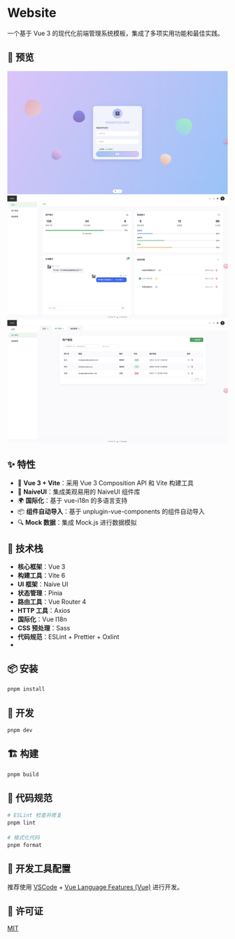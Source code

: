 # Website

一个基于 Vue 3 的现代化前端管理系统模板，集成了多项实用功能和最佳实践。

## 📸 预览

![预览图1](public/img1.jpg) ![预览图2](public/img2.jpg) ![预览图3](public/img3.jpg)

## ✨ 特性

- 🎯 **Vue 3 + Vite**：采用 Vue 3 Composition API 和 Vite 构建工具
- 🎨 **NaiveUI**：集成美观易用的 NaiveUI 组件库
- 🌍 **国际化**：基于 vue-i18n 的多语言支持 <!-- - 🎭 **主题配置**：灵活的主题配置功能 -->
- 📦 **组件自动导入**：基于 unplugin-vue-components 的组件自动导入 <!-- - 📱 **响应式设计**：适配不同尺寸屏幕 -->
  <!-- - 🔐 **权限管理**：完善的权限控制系统 -->
- 🔍 **Mock 数据**：集成 Mock.js 进行数据模拟 <!-- - 🧪 **测试工具**：集成 Vitest 单元测试和 Playwright E2E 测试 -->

## 🚀 技术栈

- **核心框架**：Vue 3
- **构建工具**：Vite 6
- **UI 框架**：Naive UI
- **状态管理**：Pinia
- **路由工具**：Vue Router 4
- **HTTP 工具**：Axios
- **国际化**：Vue I18n
- **CSS 预处理**：Sass
- **代码规范**：ESLint + Prettier + Oxlint <!-- - **单元测试**：Vitest --> <!-- - **E2E测试**：Playwright -->
-

## 📦 安装

```bash
pnpm install
```

## 🔧 开发

```bash
pnpm dev
```

## 🏗️ 构建

```bash
pnpm build
```

<!-- ## 🧪 测试

### 单元测试

```bash
pnpm test:unit
```

### E2E 测试

```bash
# 首次运行需要安装浏览器
npx playwright install

# 运行所有测试
pnpm test:e2e

# 仅在 Chromium 中运行测试
pnpm test:e2e --project=chromium

# 运行指定测试文件
pnpm test:e2e tests/example.spec.ts

# 调试模式运行测试
pnpm test:e2e --debug
``` -->

## 📝 代码规范

```bash
# ESLint 检查并修复
pnpm lint

# 格式化代码
pnpm format
```

## 🔧 开发工具配置

推荐使用 [VSCode](https://code.visualstudio.com/) +
[Vue Language Features (Vue)](https://marketplace.visualstudio.com/items?itemName=Vue.vscode-typescript-vue-plugin)
进行开发。

## 📄 许可证

[MIT](LICENSE)
